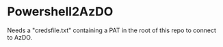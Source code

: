 # Powershell2AzDO

Needs a "credsfile.txt" containing a PAT in the root of this repo to connect to AzDO. 